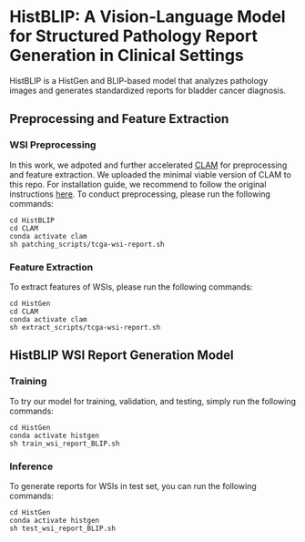 # HistBLIP: A Vision-Language Model for Structured Pathology Report Generation in Clinical Settings

HistBLIP is a HistGen and BLIP-based model that analyzes pathology images and generates standardized reports for bladder cancer diagnosis.

## Preprocessing and Feature Extraction

### WSI Preprocessing
In this work, we adpoted and further accelerated [CLAM](https://github.com/mahmoodlab/CLAM) for preprocessing and feature extraction. We uploaded the minimal viable version of CLAM to this repo. For installation guide, we recommend to follow the original instructions [here](https://github.com/mahmoodlab/CLAM/blob/master/docs/INSTALLATION.md). To conduct preprocessing, please run the following commands:
```
cd HistBLIP
cd CLAM
conda activate clam
sh patching_scripts/tcga-wsi-report.sh
```

### Feature Extraction
To extract features of WSIs, please run the following commands:
```
cd HistGen
cd CLAM
conda activate clam
sh extract_scripts/tcga-wsi-report.sh
```

## HistBLIP WSI Report Generation Model

### Training
To try our model for training, validation, and testing, simply run the following commands:
```
cd HistGen
conda activate histgen
sh train_wsi_report_BLIP.sh
```

### Inference
To generate reports for WSIs in test set, you can run the following commands:
```
cd HistGen
conda activate histgen
sh test_wsi_report_BLIP.sh
```